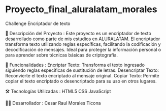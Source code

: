 # Proyecto_final_aluralatam_morales
Challenge Encriptador de texto

📄 Descripción del Proyecto : 
Este proyecto es un encriptador de texto desarrollado como parte de mis estudios en ALURALATAM. El encriptador transforma texto utilizando reglas específicas, facilitando la codificación y decodificación de mensajes. Ideal para proteger la información personal o para aprender sobre técnicas básicas de criptografía.

🚀 Funcionalidades : 
Encriptar Texto: Transforma el texto ingresado siguiendo reglas específicas de sustitución de letras.
Desencriptar Texto: Reconvierte el texto encriptado al mensaje original.
Copiar Texto: Permite copiar el texto encriptado o desencriptado para su uso en otros lugares.

🛠️ Tecnologías Utilizadas : 
HTML5
CSS
JavaScript

👨‍💻 Desarrollador :
Cesar Raul Morales Ticona

